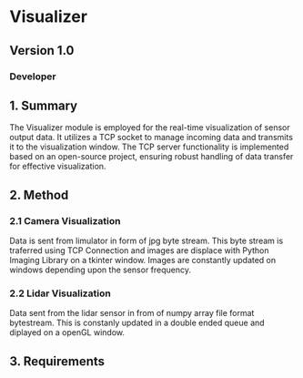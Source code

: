 
# Visualizer
## Version 1.0
### Developer

## 1. Summary
The Visualizer module is employed for the real-time visualization of sensor output data. It utilizes a TCP socket to manage incoming data and transmits it to the visualization window. The TCP server functionality is implemented based on an open-source project, ensuring robust handling of data transfer for effective visualization.

## 2. Method

### 2.1 Camera Visualization
Data is sent from limulator in form of jpg byte stream. This byte stream is traferred using TCP Connection and images are displace with Python Imaging Library on a tkinter window. Images are constantly updated on windows depending upon the sensor frequency. 

### 2.2 Lidar Visualization 
Data sent from the lidar sensor in from of numpy array file format bytestream. This is constanly updated in a double ended queue and diplayed on a openGL window.  

## 3. Requirements

